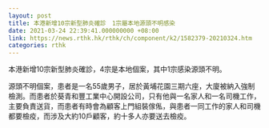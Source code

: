```yaml
---
layout: post
title: 本港新增10宗新型肺炎確診　1宗屬本地源頭不明感染
date: 2021-03-24 22:39:41.000000000 +08:00
link: https://news.rthk.hk/rthk/ch/component/k2/1582379-20210324.htm
categories: rthk
---
```


本港新增10宗新型肺炎確診，4宗是本地個案，其中1宗感染源頭不明。

源頭不明個案，患者是一名55歲男子，居於黃埔花園三期六座，大廈被納入強制檢測。而患者於葵青和豐工業中心開設公司，只有他與一名家人和一名司機工作，主要負責送貨，而患者有時會為顧客上門組裝傢俬，與患者一同工作的家人和司機都要檢疫，而涉及大約10戶顧客，約十多人亦要送去檢疫。
